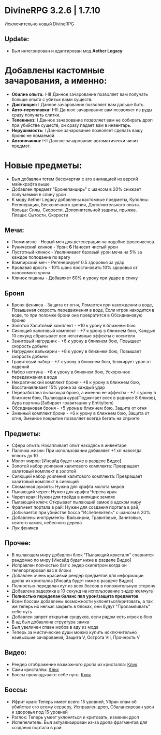 # DivineRPG 3.2.6 | 1.7.10

Исключительно новый DivineRPG

## Update:

- Был интегрирован и адаптирован мод <b>Aether Legacy</b>
# Добавлены кастомные зачарования, а именно:
- <b>Обилие опыта:</b> I-III Данное зачарование позволяет вам получать больше опыта с убитых вами существ.
- <b>Дистанция:</b> I Данное зачарование позволяет вам дальше бить.
- <b>Авто-переплавка:</b> I-III Данное зачарование вам позволяет из руды сразу получать слитки.
- <b>Телекинез:</b> I Данное зачарование позволяет вам не собирать дроп при убийстве существ, он сразу падает вам в инвентарь.
- <b>Нерушимость:</b> I Данное зачарование позволяет сделать вашу броню не ломаемой.
- <b>Автопочинка: </b> I-II Данное зачарование автоматически чинит предмет.
# Новые предметы:
- Был добавлен тотем бессмертия с его анимацией из версий майнкрафта выше
- Добавлен предмет "Бронепанцирь" с шансом в 20% снижает получаемый в спину урон
- К моду Aether Legacy добавлены кастомные предметы, Куполны: Регенерации, Бесконечного зрения, Дополнительного опыта.\
Кольца: Силы, Скорости, Дополнительной защиты, прыжка.\
Плащи: Сытости, Скорости 
## Мечи:
- Люминиэнс - Новый меч для регенерации на подобие фроссивенса.
- Рунический клинок - Урон: <b>6</b> Наносит чистый урон
- Пустотный клинок - Увеличивает базовый урон меча на 5% за каждое поподание по врагу
- Вампирский меч - Регенерирует 0.5 здоровья за удар
- Кровавая ярость - 10% шанс восстановить 10% здоровья от наносимого урона
- Клинок тишины - Добавляет 60% к урону при ударе в спину
## Броня
- Броня феникса - Защита от огня\,
Ломается при нахождении в воде\,
Повышеная скорость передвижения в воде\,
Если игрок находится в воде, то при поломке брони она превратится в Обсидиановую броню
- Золотой Халитовый комплект - +10 к урону в ближнем бою
- Сияющий халитовый комплект - +7 к урону в ближнем бою\,
Каждые 10 секунд сбрасывает все негативные эффекты с носителя
- Занитовый нагрудник - +6 к урону в ближнем бою\,
Повышает скорость добычи
- Нагрудник валькирии - +8 к урону в ближнем бою\,
Повышает скорость добычи
- Гравитовый набор - +7 к урону в ближнем бою\,
Блокирует урон от падений
- Набор нептуна - +8 к урону в ближнем бою\,
Ускоренное передвижения в воде
- Некратический комплект брони - +8 к урону в ближнем бою\,
Восстанавливает 15% урона за каждый удар
- Переработана пылающая броня, а именно ее эффекты - +7 к урону в ближнем бою\,
Пылающая аура(Поджигает всех в радиусе 8 блоков)\,
Аура паутины(Забирает гравитацию у EntityItem)
- Обсидиановая броня - +5 урона в ближнем бою\,
Защита от огня
- Змеиный комплект брони - +6 к урону в ближнем бою\,
Защита от огня\,
Змеиное покрытие позволяет всегда бегать на спринте
## Предметы:
- Сфера опыта: Накапливает опыт находясь в инвентаре
- Палочка жизни: При использовании добавляет +1 хп навсегда вплоть до 10
- Молот миров: [Инсайд будет ниже в разделе Видео]
- Золотой набор усиления халитового комплекта: Превращает халитовый комплект в золотой
- Сияющий набор усиления халитового комплекта: Превращает халитовый комплект в сияющий
- Сломанная рукоять: Нужна для крафта молота миров
- Пылающий череп: Нужен для крафта Черепа края
- Череп края: Нужен для трейда в кипящих землях
- Пылающий ключ: Открывает пылающий замок в адском миру
- Фрагмент портала в рай: Нужен для создания портала в рай\,
Добывается при убийстве босса "Испепелитель" с шансом в 20%
- Добавлены инструменты: Валькирии, Гравитовые, Занитовые, святого камня, небесного дерева
- Лук феникса

## Прочее:
- В пылающем миру добавлен блок "Пылающий кристалл" спавнится рандомно по миру [Инсайд будет ниже в разделе Видео]
- Исправлен полностью баг с эндер скипетром когда он телепортировал вас в блоки
- Добавлен очень красивый рендер предметов для информации дропа из кристалла [Инсайд будет ниже в разделе Видео]
- Полностью переделан лут из всех боссов в положительную сторону
- Добавлена задержка в 10 секунд на использование эндер жемчуга
- <b>Полностью переделан баланс пвп урон/защита предметов</b>
- Всем боссам добавлены возможности уклоняться/критовать, а так же теперь их нельзя закрыть в блоках, они будут "Проламливать" себе путь
- Добавлен запрет открытия сундуков, если рядом есть игрок в бою
- В ад был добавлена структура замка
- Был увеличен спавн мобов в аду из мода
- Теперь за мистические души можно купить исключительно наивысшие зачарования, Защита V, Острота VII, Прочность V

## Видео:
- Рендер отображение возможного дропа из кристалла: <a href = 'https://youtu.be/3iTsuDYjzH0'>Клик</a>
- Сами кристаллы: <a href = 'https://youtu.be/zrOlwq-c10E'>Клик</a>
- Боссы прокладывают себе путь: <a href = 'https://youtu.be/67Q6p9XaNpc'>Клик</a>

## Боссы:
- Ифрит края: Теперь имеет всего 15 уровней\,
Убран спам об убийстве его всему серверу\,
Исправлен дроп\,
Сбалансирован урон и здоровья под 15 уровней
- Раглок: Теперь умеет уклоняться и критовать, изменен дроп
- Испепелитель: Был актуализирован из-за дропа фрагментов для создания портала в рай
